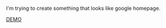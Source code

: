 I'm trying to create something that looks like google homepage.

<a href=https://szoker527.github.io/google-homepage>DEMO</a> 
